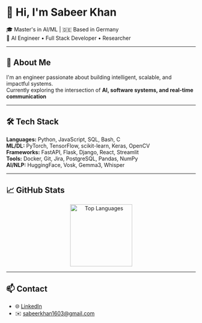 # 👋 Hi, I'm Sabeer Khan

🎓 Master's in AI/ML | 🇩🇪 Based in Germany  
🚀 AI Engineer • Full Stack Developer • Researcher

---

## 🧠 About Me

I'm an engineer passionate about building intelligent, scalable, and impactful systems.  
Currently exploring the intersection of **AI, software systems, and real-time communication**

---

## 🛠️ Tech Stack

**Languages:** Python, JavaScript, SQL, Bash, C  
**ML/DL:** PyTorch, TensorFlow, scikit-learn, Keras, OpenCV  
**Frameworks:** FastAPI, Flask, Django, React, Streamlit  
**Tools:** Docker, Git, Jira, PostgreSQL, Pandas, NumPy  
**AI/NLP:** HuggingFace, Vosk, Gemma3, Whisper

---


## 📈 GitHub Stats

<p align="center">
  <img src="https://github-readme-stats.vercel.app/api/top-langs/?username=sabeer-khan&layout=compact&theme=tokyonight" alt="Top Languages" height="165" />
</p>

---

## 📫 Contact

- 🌐 [LinkedIn](https://www.linkedin.com/in/sabeer-ahmed-khan/)
- ✉️ sabeerkhan1603@gmail.com


<!---
sabeer-khan/sabeer-khan is a ✨ special ✨ repository because its `README.md` (this file) appears on your GitHub profile.
You can click the Preview link to take a look at your changes.
--->
